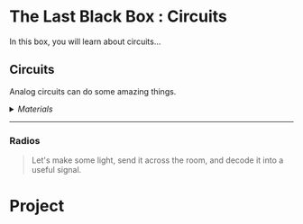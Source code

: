 # The Last Black Box : Circuits
In this box, you will learn about circuits...

## Circuits
Analog circuits can do some amazing things.

<details><summary><i>Materials</i></summary><p>

Contents|Depth|Description| # |Data|Link|
:-------|:---:|:----------|:-:|:--:|:--:|
Caster|01|¾” metal ball caster|1|[-D-](/boxes/circuits/https://www.pololu.com/product/955)|[-L-](https://www.pololu.com/product/955)
Spacer|01|NB3 spacer 3 mm spacer for mounting ball caster|5|[-D-](/boxes/circuits/NB3_spacer)|[-L-](VK)

</p></details><hr>

### Radios
> Let's make some light, send it across the room, and decode it into a useful signal.


# Project
